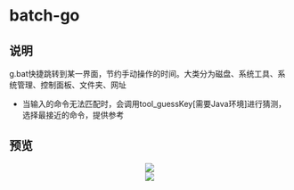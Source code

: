 # batch-go


## 说明
g.bat快捷跳转到某一界面，节约手动操作的时间。大类分为磁盘、系统工具、系统管理、控制面板、文件夹、网址
* 当输入的命令无法匹配时，会调用tool_guessKey[需要Java环境]进行猜测，选择最接近的命令，提供参考




## 预览
<div align=center><img src="https://github.com/bjc5233/batch-shortcut-go/raw/master/resources/demo.png"/></div>
<div align=center><img src="https://github.com/bjc5233/batch-shortcut-go/raw/master/resources/demo.gif"/></div>
